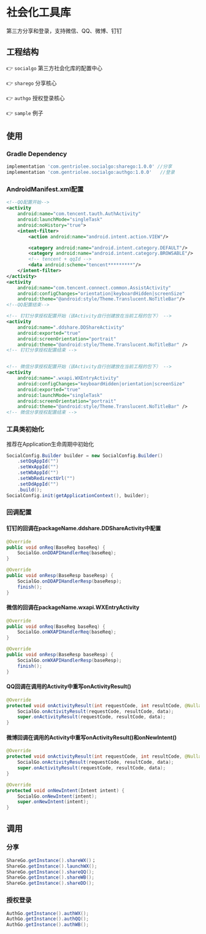 # 社会化工具库

第三方分享和登录，支持微信、QQ、微博、钉钉

## 工程结构

👉️ `socialgo` 第三方社会化库的配置中心

👉️ `sharego` 分享核心

👉️ `authgo` 授权登录核心

👉️ `sample` 例子

## 使用

### Gradle Dependency

```gradle
implementation 'com.gentriolee.socialgo:sharego:1.0.0' //分享
implementation 'com.gentriolee.socialgo:authgo:1.0.0'   //登录
```

### AndroidManifest.xml配置

```xml
<!--QQ配置开始-->
<activity
    android:name="com.tencent.tauth.AuthActivity"
    android:launchMode="singleTask"
    android:noHistory="true">
    <intent-filter>
        <action android:name="android.intent.action.VIEW"/>

        <category android:name="android.intent.category.DEFAULT"/>
        <category android:name="android.intent.category.BROWSABLE"/>
        <!-- tencent + qqId -->
        <data android:scheme="tencent*********"/>
    </intent-filter>
</activity>
<activity
    android:name="com.tencent.connect.common.AssistActivity"
    android:configChanges="orientation|keyboardHidden|screenSize"
    android:theme="@android:style/Theme.Translucent.NoTitleBar"/>
<!--QQ配置结束-->

<!-- 钉钉分享授权配置开始（该Activity自行创建放在当前工程的包下） -->
<activity
    android:name=".ddshare.DDShareActivity"
    android:exported="true"
    android:screenOrientation="portrait"
    android:theme="@android:style/Theme.Translucent.NoTitleBar" />
<!-- 钉钉分享授权配置结束 -->


<!-- 微信分享授权配置开始（该Activity自行创建放在当前工程的包下） -->
<activity
    android:name=".wxapi.WXEntryActivity"
    android:configChanges="keyboardHidden|orientation|screenSize"
    android:exported="true"
    android:launchMode="singleTask"
    android:screenOrientation="portrait"
    android:theme="@android:style/Theme.Translucent.NoTitleBar" />
<!-- 微信分享授权配置结束 --> 
```

### 工具类初始化

推荐在Application生命周期中初始化

```java
SocialConfig.Builder builder = new SocialConfig.Builder()
    .setQqAppId("")
    .setWxAppId("")
    .setWbAppId("")
    .setWbRedirectUrl("")
    .setDdAppId("")
    .build();
SocialConfig.init(getApplicationContext(), builder);
```

### 回调配置

#### 钉钉的回调在packageName.ddshare.DDShareActivity中配置

```java
@Override
public void onReq(BaseReq baseReq) {
    SocialGo.onDDAPIHandlerReq(baseReq);
}

@Override
public void onResp(BaseResp baseResp) {
    SocialGo.onDDAPIHandlerResp(baseResp);
    finish();
}
```

#### 微信的回调在packageName.wxapi.WXEntryActivity

```java
@Override
public void onReq(BaseReq baseReq) {
    SocialGo.onWXAPIHandlerReq(baseReq);
}

@Override
public void onResp(BaseResp baseResp) {
    SocialGo.onWXAPIHandlerResp(baseResp);
    finish();
}
```

#### QQ回调在调用的Activity中重写onActivityResult()

```java
@Override
protected void onActivityResult(int requestCode, int resultCode, @Nullable Intent data) {
    SocialGo.onActivityResult(requestCode, resultCode, data);
    super.onActivityResult(requestCode, resultCode, data);
}
```

#### 微博回调在调用的Activity中重写onActivityResult()和onNewIntent()

```java
@Override
protected void onActivityResult(int requestCode, int resultCode, @Nullable Intent data) {
    SocialGo.onActivityResult(requestCode, resultCode, data);
    super.onActivityResult(requestCode, resultCode, data);
}

@Override
protected void onNewIntent(Intent intent) {
    SocialGo.onNewIntent(intent);
    super.onNewIntent(intent);
}
```

## 调用

### 分享

```java
ShareGo.getInstance().shareWX()；
ShareGo.getInstance().launchWX();
ShareGo.getInstance().shareQQ();
ShareGo.getInstance().shareWB();
ShareGo.getInstance().shareDD();
```
### 授权登录

```java
AuthGo.getInstance().authWX();
AuthGo.getInstance().authQQ();
AuthGo.getInstance().authWB();
```


